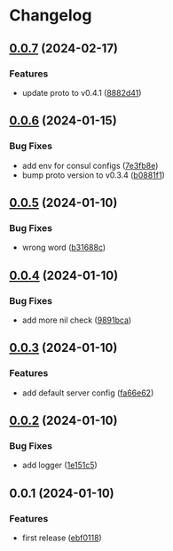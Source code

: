 # Changelog

## [0.0.7](https://github.com/tuihub/tuihub-go/compare/v0.0.6...v0.0.7) (2024-02-17)


### Features

* update proto to v0.4.1 ([8882d41](https://github.com/tuihub/tuihub-go/commit/8882d41ed45258b09df349d82b22417e3189cbc5))

## [0.0.6](https://github.com/tuihub/tuihub-go/compare/v0.0.5...v0.0.6) (2024-01-15)


### Bug Fixes

* add env for consul configs ([7e3fb8e](https://github.com/tuihub/tuihub-go/commit/7e3fb8ee2332c57daad313cd8ae2415c4cbc1fbe))
* bump proto version to v0.3.4 ([b0881f1](https://github.com/tuihub/tuihub-go/commit/b0881f12843b0714643364659dd7a371458351c8))

## [0.0.5](https://github.com/tuihub/tuihub-go/compare/v0.0.4...v0.0.5) (2024-01-10)


### Bug Fixes

* wrong word ([b31688c](https://github.com/tuihub/tuihub-go/commit/b31688c659d527f8568a1832cc764a1a2a8cfb61))

## [0.0.4](https://github.com/tuihub/tuihub-go/compare/v0.0.3...v0.0.4) (2024-01-10)


### Bug Fixes

* add more nil check ([9891bca](https://github.com/tuihub/tuihub-go/commit/9891bca4e52c9784485e5a123678a846e2624790))

## [0.0.3](https://github.com/tuihub/tuihub-go/compare/v0.0.2...v0.0.3) (2024-01-10)


### Features

* add default server config ([fa66e62](https://github.com/tuihub/tuihub-go/commit/fa66e6236a22888db5f5a89cf119aa0be3fd4007))

## [0.0.2](https://github.com/tuihub/tuihub-go/compare/v0.0.1...v0.0.2) (2024-01-10)


### Bug Fixes

* add logger ([1e151c5](https://github.com/tuihub/tuihub-go/commit/1e151c513d4b7050c2e2d275a76c89946cb2b1d6))

## 0.0.1 (2024-01-10)


### Features

* first release ([ebf0118](https://github.com/tuihub/tuihub-go/commit/ebf0118e26950bac2ab68630d8d07bc9c4427f62))
